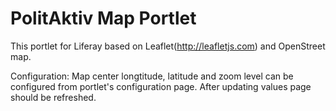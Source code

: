 # PolitAktiv Map Portlet
This portlet for Liferay based on Leaflet(http://leafletjs.com) and OpenStreet map.

Configuration:
	Map center longtitude, latitude and zoom level can be configured from portlet's configuration page. After updating values page should be refreshed.
